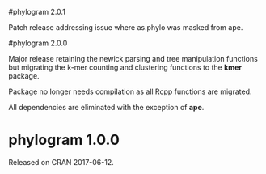 #phylogram 2.0.1

Patch release addressing issue where as.phylo was masked from ape.

#phylogram 2.0.0

Major release retaining the newick parsing and tree manipulation 
functions but migrating the k-mer counting and clustering functions 
to the **kmer** package. 

Package no longer needs compilation as all Rcpp functions 
are migrated. 

All dependencies are eliminated with the exception of **ape**.


# phylogram 1.0.0

Released on CRAN 2017-06-12.
